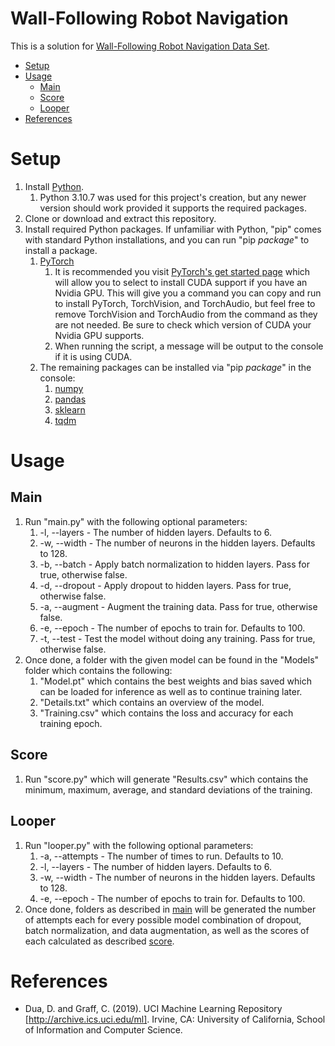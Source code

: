 # Wall-Following Robot Navigation

This is a solution for [Wall-Following Robot Navigation Data Set](https://archive.ics.uci.edu/ml/datasets/Wall-Following+Robot+Navigation+Data "Wall-Following Robot Navigation Data Set").

- [Setup](#setup "Setup")
- [Usage](#usage "Usage")
  - [Main](#main "Main")
  - [Score](#score "Score")
  - [Looper](#looper "Looper")
- [References](#references "References")

# Setup

1. Install [Python](https://www.python.org "Python").
   1. Python 3.10.7 was used for this project's creation, but any newer version should work provided it supports the required packages.
2. Clone or download and extract this repository.
3. Install required Python packages. If unfamiliar with Python, "pip" comes with standard Python installations, and you can run "pip *package*" to install a package.
   1. [PyTorch](https://pytorch.org "PyTorch")
      1. It is recommended you visit [PyTorch's get started page](https://pytorch.org/get-started/locally "PyTorch Get Started") which will allow you to select to install CUDA support if you have an Nvidia GPU. This will give you a command you can copy and run to install PyTorch, TorchVision, and TorchAudio, but feel free to remove TorchVision and TorchAudio from the command as they are not needed. Be sure to check which version of CUDA your Nvidia GPU supports.
      2. When running the script, a message will be output to the console if it is using CUDA.
   2. The remaining packages can be installed via "pip *package*" in the console:
      1. [numpy](https://numpy.org "numpy")
      2. [pandas](https://pandas.pydata.org "pandas")
      3. [sklearn](https://scikit-learn.org "scikit-learn")
      4. [tqdm](https://github.com/tqdm/tqdm "tqdm")

# Usage

## Main

1. Run "main.py" with the following optional parameters:
   1. -l, --layers - The number of hidden layers. Defaults to 6.
   2. -w, --width - The number of neurons in the hidden layers. Defaults to 128.
   3. -b, --batch - Apply batch normalization to hidden layers. Pass for true, otherwise false.
   4. -d, --dropout - Apply dropout to hidden layers. Pass for true, otherwise false.
   5. -a, --augment - Augment the training data. Pass for true, otherwise false.
   6. -e, --epoch - The number of epochs to train for. Defaults to 100.
   7. -t, --test - Test the model without doing any training. Pass for true, otherwise false.
2. Once done, a folder with the given model can be found in the "Models" folder which contains the following:
   1. "Model.pt" which contains the best weights and bias saved which can be loaded for inference as well as to continue training later.
   2. "Details.txt" which contains an overview of the model. 
   3. "Training.csv" which contains the loss and accuracy for each training epoch.

## Score

1. Run "score.py" which will generate "Results.csv" which contains the minimum, maximum, average, and standard deviations of the training.

## Looper

1. Run "looper.py" with the following optional parameters:
   1. -a, --attempts - The number of times to run. Defaults to 10.
   2. -l, --layers - The number of hidden layers. Defaults to 6.
   3. -w, --width - The number of neurons in the hidden layers. Defaults to 128.
   4. -e, --epoch - The number of epochs to train for. Defaults to 100.
2. Once done, folders as described in [main](#main "Main") will be generated the number of attempts each for every possible model combination of dropout, batch normalization, and data augmentation, as well as the scores of each calculated as described [score](#score "Score").

# References

- Dua, D. and Graff, C. (2019). UCI Machine Learning Repository [http://archive.ics.uci.edu/ml]. Irvine, CA: University of California, School of Information and Computer Science.